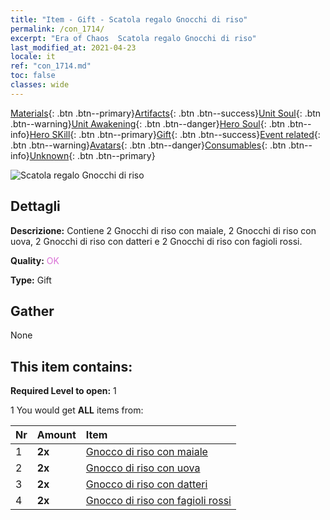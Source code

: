 ```yaml
---
title: "Item - Gift - Scatola regalo Gnocchi di riso"
permalink: /con_1714/
excerpt: "Era of Chaos  Scatola regalo Gnocchi di riso"
last_modified_at: 2021-04-23
locale: it
ref: "con_1714.md"
toc: false
classes: wide
---
```

 [Materials](/ItemsIT/){: .btn .btn--primary}[Artifacts](/ItemsIT/Artifacts/){: .btn .btn--success}[Unit Soul](/ItemsIT/UnitSoul/){: .btn .btn--warning}[Unit Awakening](/ItemsIT/UnitAwakening/){: .btn .btn--danger}[Hero Soul](/ItemsIT/HeroSoul/){: .btn .btn--info}[Hero SKill](/ItemsIT/HeroSkill/){: .btn .btn--primary}[Gift](/ItemsIT/Gift/){: .btn .btn--success}[Event related](/ItemsIT/Events/){: .btn .btn--warning}[Avatars](/ItemsIT/Avatars/){: .btn .btn--danger}[Consumables](/ItemsIT/Consumables/){: .btn .btn--info}[Unknown](/ItemsIT/Unknown/){: .btn .btn--primary}

 ![Scatola regalo Gnocchi di riso](/images/t/i_907330.png)

## Dettagli
 **Descrizione:** Contiene 2 Gnocchi di riso con maiale, 2 Gnocchi di riso con uova, 2 Gnocchi di riso con datteri e 2 Gnocchi di riso con fagioli rossi.

 **Quality:** <span style="color: #DA70D6">OK</span>

 **Type:** Gift

## Gather

  None

## This item contains:

 **Required Level to open:** 1

 1 You would get **ALL** items  from:

  | Nr | Amount |     Item    |
  |:---|:-------|:------------|
  | 1 |  **2x** | [Gnocco di riso con maiale](/ItemsIT/con_542/) |  | 
  | 2 |  **2x** | [Gnocco di riso con uova](/ItemsIT/con_543/) |  | 
  | 3 |  **2x** | [Gnocco di riso con datteri](/ItemsIT/con_544/) |  | 
  | 4 |  **2x** | [Gnocco di riso con fagioli rossi](/ItemsIT/con_545/) |  | 
